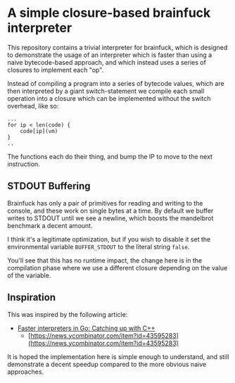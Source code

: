 
# A simple closure-based brainfuck interpreter

This repository contains a trivial interpreter for brainfuck, which is designed
to demonstrate the usage of an interpreter which is faster than using a naive
bytecode-based approach, and which instead uses a series of closures to
implement each "op".

Instead of compiling a program into a series of bytecode values, which are then
interpreted by a giant switch-statement we compile each small operation into a
closure which can be implemented without the switch overhead, like so:

    ...
	for ip < len(code) {
        code[ip](vm)
	}
    ..

The functions each do their thing, and bump the IP to move to the next
instruction.



## STDOUT Buffering

Brainfuck has only a pair of primitives for reading and writing to the console,
and these work on single bytes at a time.  By default we buffer writes to
STDOUT until we see a newline, which boosts the mandelbrot benchmark a decent
amount.

I think it's a legitimate optimization, but if you wish to disable it set the
environmental variable `BUFFER_STDOUT` to the literal string `false`.

You'll see that this has no runtime impact, the change here is in the
compilation phase where we use a different closure depending on the value of
the variable.



## Inspiration

This was inspired by the following article:

* [Faster interpreters in Go: Catching up with C++](https://planetscale.com/blog/faster-interpreters-in-go-catching-up-with-cpp)
  * [https://news.ycombinator.com/item?id=43595283](https://news.ycombinator.com/item?id=43595283)


It is hoped the implementation here is simple enough to understand, and still
demonstrate a decent speedup compared to the more obvious naive approaches.

